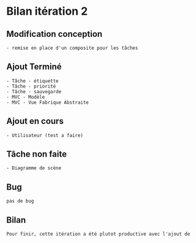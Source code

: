 # Bilan itération 2

## Modification conception
    - remise en place d'un composite pour les tâches

## Ajout Terminé
    - Tâche - étiquette
    - Tâche - priorité
    - Tâche - sauvegarde
    - MVC - Modèle
    - MVC - Vue Fabrique Abstraite

## Ajout en cours
    - Utilisateur (test a faire)

## Tâche non faite
    - Diagramme de scène

## Bug
    pas de bug

## Bilan
    Pour finir, cette itération a été plutot productive avec l'ajout de